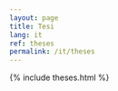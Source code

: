 ```yaml
---
layout: page
title: Tesi
lang: it
ref: theses
permalink: /it/theses
---
```


{% include theses.html %}
